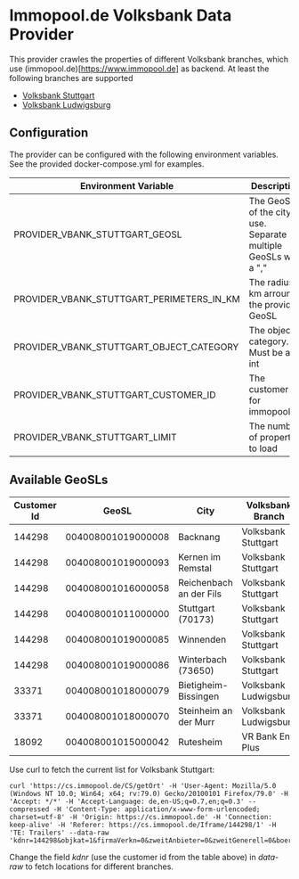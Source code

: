 ﻿# Immopool.de Volksbank Data Provider

This provider crawles the properties of different Volksbank branches, which use (immopool.de)[https://www.immopool.de] as backend. At least the following branches are supported

* [Volksbank Stuttgart](https://www.volksbank-stuttgart.de/immobilien/immobilienangebote/regionale-immobilienangebote.html)
* [Volksbank Ludwigsburg](https://www.volksbank-ludwigsburg.de/immobilien/immobilien-finden/immobilien-finden.html)

## Configuration

The provider can be configured with the following environment variables. See the provided docker-compose.yml for examples.

| Environment Variable                      | Description                                    | Mandatory | Default   |
|-------------------------------------------|------------------------------------------------|-----------|-----------| 
| PROVIDER_VBANK_STUTTGART_GEOSL            | The GeoSL of the city to use. Separate multiple GeoSLs with a "," | no | 004008001019000093 |
| PROVIDER_VBANK_STUTTGART_PERIMETERS_IN_KM | The radius in km arround the provided GeoSL    | no        | 10        |
| PROVIDER_VBANK_STUTTGART_OBJECT_CATEGORY  | The object category. Must be an int            | no        | 1 (House) |
| PROVIDER_VBANK_STUTTGART_CUSTOMER_ID      | The customer id for immopool.de                | no        | 144298    |
| PROVIDER_VBANK_STUTTGART_LIMIT            | The number of properties to load 			     | no        | 100       |

## Available GeoSLs

| Customer Id | GeoSL | City | Volksbank Branch |
|-------------|-------|------|------------------|
| 144298 | 004008001019000008 | Backnang | Volksbank Stuttgart |
| 144298 | 004008001019000093 | Kernen im Remstal | Volksbank Stuttgart |
| 144298 | 004008001016000058 | Reichenbach an der Fils | Volksbank Stuttgart |
| 144298 | 004008001011000000 | Stuttgart (70173) | Volksbank Stuttgart |
| 144298 | 004008001019000085 | Winnenden | Volksbank Stuttgart |
| 144298 | 004008001019000086 | Winterbach (73650) | Volksbank Stuttgart |
| 33371  | 004008001018000079 | Bietigheim-Bissingen | Volksbank Ludwigsburg |
| 33371  | 004008001018000070 | Steinheim an der Murr | Volksbank Ludwigsburg |
| 18092  | 004008001015000042 | Rutesheim | VR Bank Enz Plus |


Use curl to fetch the current list for Volksbank Stuttgart:

```
curl 'https://cs.immopool.de/CS/getOrt' -H 'User-Agent: Mozilla/5.0 (Windows NT 10.0; Win64; x64; rv:79.0) Gecko/20100101 Firefox/79.0' -H 'Accept: */*' -H 'Accept-Language: de,en-US;q=0.7,en;q=0.3' --compressed -H 'Content-Type: application/x-www-form-urlencoded; charset=utf-8' -H 'Origin: https://cs.immopool.de' -H 'Connection: keep-alive' -H 'Referer: https://cs.immopool.de/Iframe/144298/1' -H 'TE: Trailers' --data-raw 'kdnr=144298&objkat=1&firmaVerkn=0&zweitAnbieter=0&zweitGenerell=0&boerseMakler=0&vermarktung=0'
```

Change the field *kdnr* (use the customer id from the table above) in *data-raw* to fetch locations for different branches.